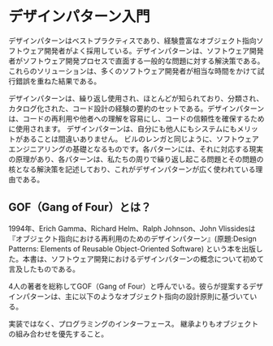 # デザインパターン入門

デザインパターンはベストプラクティスであり、経験豊富なオブジェクト指向ソフトウェア開発者がよく採用している。デザインパターンは、ソフトウェア開発者がソフトウェア開発プロセスで直面する一般的な問題に対する解決策である。これらのソリューションは、多くのソフトウェア開発者が相当な時間をかけて試行錯誤を重ねた結果である。

デザインパターンは、繰り返し使用され、ほとんどが知られており、分類され、カタログ化された、コード設計の経験の要約のセットである。デザインパターンは、コードの再利用や他者への理解を容易にし、コードの信頼性を確保するために使用されます。 デザインパターンは、自分にも他人にもシステムにもメリットがあることは間違いありません。 ビルのレンガと同じように、ソフトウェアエンジニアリングの基礎となるものです。各パターンには、それに対応する現実の原理があり、各パターンは、私たちの周りで繰り返し起こる問題とその問題の核となる解決策を記述しており、これがデザインパターンが広く使われている理由である。

## GOF（Gang of Four）とは？

1994年、Erich Gamma、Richard Helm、Ralph Johnson、John Vlissidesは『オブジェクト指向における再利用のためのデザインパターン』(原題:Design Patterns: Elements of Reusable Object-Oriented Software) という本を出版した。本書は、ソフトウェア開発におけるデザインパターンの概念について初めて言及したものである。

4人の著者を総称してGOF（Gang of Four）と呼んでいる。彼らが提案するデザインパターンは、主に以下のようなオブジェクト指向の設計原則に基づいている。

実装ではなく、プログラミングのインターフェース。
継承よりもオブジェクトの組み合わせを優先すること。